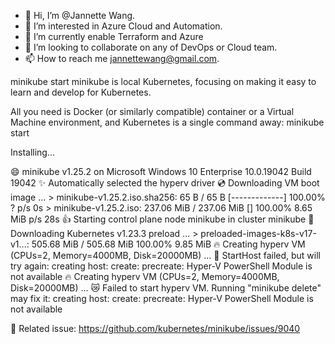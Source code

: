 - 👋 Hi, I’m @Jannette Wang.
- 👀 I’m interested in Azure Cloud and Automation.
- 🌱 I’m currently enable Terraform and Azure
- 💞️ I’m looking to collaborate on any of DevOps or Cloud team.
- 📫 How to reach me jannettewang@gmail.com.

<!---
sweet-aus/sweet-aus is a ✨ special ✨ repository because its `README.md` (this file) appears on your GitHub profile.
You can click the Preview link to take a look at your changes.
--->

minikube start
minikube is local Kubernetes, focusing on making it easy to learn and develop for Kubernetes.

All you need is Docker (or similarly compatible) container or a Virtual Machine environment, and Kubernetes is a single command away: minikube start

Installing...

😄  minikube v1.25.2 on Microsoft Windows 10 Enterprise 10.0.19042 Build 19042
✨  Automatically selected the hyperv driver
💿  Downloading VM boot image ...
    > minikube-v1.25.2.iso.sha256: 65 B / 65 B [-------------] 100.00% ? p/s 0s
    > minikube-v1.25.2.iso: 237.06 MiB / 237.06 MiB [] 100.00% 8.65 MiB p/s 28s
👍  Starting control plane node minikube in cluster minikube
💾  Downloading Kubernetes v1.23.3 preload ...
    > preloaded-images-k8s-v17-v1...: 505.68 MiB / 505.68 MiB  100.00% 9.85 MiB
🔥  Creating hyperv VM (CPUs=2, Memory=4000MB, Disk=20000MB) ...
🤦  StartHost failed, but will try again: creating host: create: precreate: Hyper-V PowerShell Module is not available
🔥  Creating hyperv VM (CPUs=2, Memory=4000MB, Disk=20000MB) ...
😿  Failed to start hyperv VM. Running "minikube delete" may fix it: creating host: create: precreate: Hyper-V PowerShell Module is not available

🍿  Related issue: https://github.com/kubernetes/minikube/issues/9040

